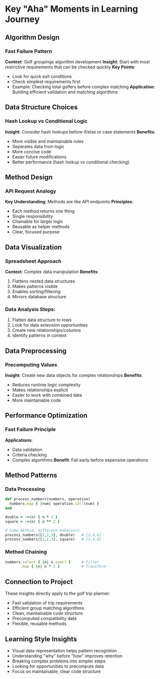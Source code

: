 # Key "Aha" Moments in Learning Journey

## Algorithm Design
### Fast Failure Pattern
**Context**: Golf groupings algorithm development
**Insight**: Start with most restrictive requirements that can be checked quickly
**Key Points**:
- Look for quick exit conditions
- Check simplest requirements first
- Example: Checking total golfers before complex matching
**Application**: Building efficient validation and matching algorithms

## Data Structure Choices
### Hash Lookup vs Conditional Logic
**Insight**: Consider hash lookups before if/else or case statements
**Benefits**:
- More visible and maintainable rules
- Separates data from logic
- More concise code
- Easier future modifications
- Better performance (hash lookup vs conditional checking)

## Method Design
### API Request Analogy
**Key Understanding**: Methods are like API endpoints
**Principles**:
- Each method returns one thing
- Single responsibility
- Chainable for larger logic
- Reusable as helper methods
- Clear, focused purpose

## Data Visualization
### Spreadsheet Approach
**Context**: Complex data manipulation
**Benefits**:
1. Flattens nested data structures
2. Makes patterns visible
3. Enables sorting/filtering
4. Mirrors database structure

### Data Analysis Steps:
1. Flatten data structure to rows
2. Look for data extension opportunities
3. Create new relationships/columns
4. Identify patterns in context

## Data Preprocessing
### Precomputing Values
**Insight**: Create new data objects for complex relationships
**Benefits**:
- Reduces runtime logic complexity
- Makes relationships explicit
- Easier to work with combined data
- More maintainable code

## Performance Optimization
### Fast Failure Principle
**Applications**:
- Data validation
- Criteria checking
- Complex algorithms
**Benefit**: Fail early before expensive operations

## Method Patterns
### Data Processing
```ruby
def process_numbers(numbers, operation)
  numbers.map { |num| operation.call(num) }
end

double = ->(n) { n * 2 }
square = ->(n) { n ** 2 }

# Same method, different behaviors
process_numbers([1,2,3], double)   # [2,4,6]
process_numbers([1,2,3], square)   # [1,4,9]
```

### Method Chaining
```ruby
numbers.select { |n| n.even? }     # Filter
       .map { |n| n * 2 }          # Transform
```

## Connection to Project
These insights directly apply to the golf trip planner:
- Fast validation of trip requirements
- Efficient group matching algorithms
- Clean, maintainable code structure
- Precomputed compatibility data
- Flexible, reusable methods

## Learning Style Insights
- Visual data representation helps pattern recognition
- Understanding "why" before "how" improves retention
- Breaking complex problems into simpler steps
- Looking for opportunities to precompute data
- Focus on maintainable, clear code structure